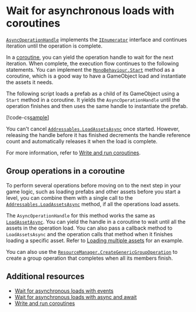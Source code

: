# Wait for asynchronous loads with coroutines

[`AsyncOperationHandle`](xref:UnityEngine.ResourceManagement.AsyncOperations.AsyncOperationHandle) implements the [`IEnumerator`](xref:System.Collections.IEnumerator) interface and continues iteration until the operation is complete.

In a [coroutine](xref:um-coroutines), you can yield the operation handle to wait for the next iteration. When complete, the execution flow continues to the following statements. You can implement the [`MonoBehaviour.Start`](xref:MonoBehaviour.Start) method as a coroutine, which is a good way to have a GameObject load and instantiate the assets it needs.

The following script loads a prefab as a child of its GameObject using a `Start` method in a coroutine. It yields the `AsyncOperationHandle` until the operation finishes and then uses the same handle to instantiate the prefab.

[!code-cs[sample](../Tests/Editor/DocExampleCode/LoadWithIEnumerator.cs#doc_LoadWithIEnumerator)]

You can't cancel [`Addressables.LoadAssetsAsync`](xref:UnityEngine.AddressableAssets.Addressables.LoadAssetsAsync*) once started. However, releasing the handle before it has finished decrements the handle reference count and automatically releases it when the load is complete.

For more information, refer to [Write and run coroutines](xref:um-coroutines).

## Group operations in a coroutine

To perform several operations before moving on to the next step in your game logic, such as loading prefabs and other assets before you start a level, you can combine them with a single call to the [`Addressables.LoadAssetsAsync`](xref:UnityEngine.AddressableAssets.Addressables.LoadAssetsAsync*) method, if all the operations load assets.

The `AsyncOperationHandle` for this method works the same as [`LoadAssetAsync`](xref:UnityEngine.AddressableAssets.Addressables.LoadAssetAsync*). You can yield the handle in a coroutine to wait until all the assets in the operation load. You can also pass a callback method to `LoadAssetsAsync` and the operation calls that method when it finishes loading a specific asset. Refer to [Loading multiple assets](load-assets.md#load-multiple-assets) for an example.

You can also use the [`ResourceManager.CreateGenericGroupOperation`](xref:UnityEngine.ResourceManagement.ResourceManager.CreateGenericGroupOperation*) to create a group operation that completes when all its members finish.

## Additional resources

* [Wait for asynchronous loads with events](load-wait-asynchronous-events.md)
* [Wait for asynchronous loads with async and await](load-wait-asynchronous-async-await.md)
* [Write and run coroutines](xref:um-coroutines)